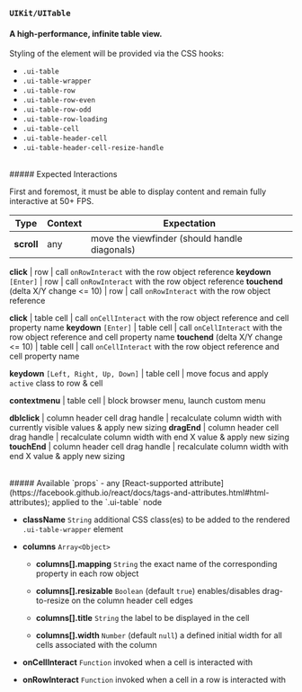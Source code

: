 ### `UIKit/UITable`
#### A high-performance, infinite table view.

Styling of the element will be provided via the CSS hooks:

- `.ui-table`
- `.ui-table-wrapper`
- `.ui-table-row`
- `.ui-table-row-even`
- `.ui-table-row-odd`
- `.ui-table-row-loading`
- `.ui-table-cell`
- `.ui-table-header-cell`
- `.ui-table-header-cell-resize-handle`

<br />
##### Expected Interactions

First and foremost, it must be able to display content and remain fully interactive at 50+ FPS.

Type | Context | Expectation
---- | ------- | -----------
**scroll** | any | move the viewfinder (should handle diagonals)

**click** | row | call `onRowInteract` with the row object reference
**keydown** `[Enter]` | row | call `onRowInteract` with the row object reference
**touchend** (delta X/Y change <= 10) | row | call `onRowInteract` with the row object reference

**click** | table cell | call `onCellInteract` with the row object reference and cell property name
**keydown** `[Enter]` | table cell | call `onCellInteract` with the row object reference and cell property name
**touchend** (delta X/Y change <= 10) | table cell | call `onCellInteract` with the row object reference and cell property name

**keydown** `[Left, Right, Up, Down]` | table cell | move focus and apply `active` class to row & cell

**contextmenu** | table cell | block browser menu, launch custom menu

**dblclick** | column header cell drag handle | recalculate column width with currently visible values & apply new sizing
**dragEnd** | column header cell drag handle | recalculate column width with end X value & apply new sizing
**touchEnd** | column header cell drag handle | recalculate column width with end X value & apply new sizing

<br />
##### Available `props`
- any [React-supported attribute](https://facebook.github.io/react/docs/tags-and-attributes.html#html-attributes); applied to the `.ui-table` node

- **className** `String`
  additional CSS class(es) to be added to the rendered `.ui-table-wrapper` element

- **columns** `Array<Object>`
    - **columns[].mapping** `String`
      the exact name of the corresponding property in each row object

    - **columns[].resizable** `Boolean`
      (default `true`) enables/disables drag-to-resize on the column header cell edges

    - **columns[].title** `String`
      the label to be displayed in the cell

    - **columns[].width** `Number`
      (default `null`) a defined initial width for all cells associated with the column

- **onCellInteract** `Function`
  invoked when a cell is interacted with

- **onRowInteract** `Function`
  invoked when a cell in a row is interacted with
